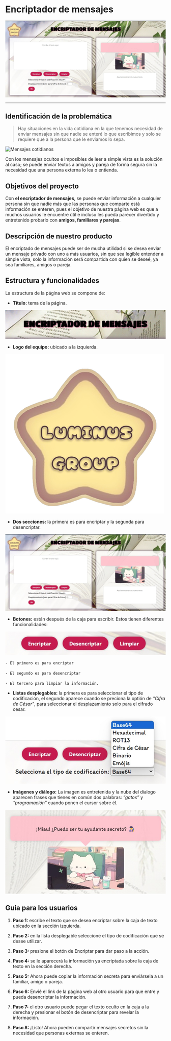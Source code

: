 
# Encriptador de mensajes 

![Proyecto de encriptador](./img/secciones.jpeg "Encriptador de menzajes")

---

## Identificación de la problemática

>Hay situaciones en la vida cotidiana en la que tenemos necesidad de enviar mensajes sin que nadie se enteré lo que escribimos y solo se requiere que a la persona que le enviamos lo sepa. 

![Mensajes cotidianos](./assets/img/mensajes.jpg "Mensajes cotidianos")

Con los mensajes ocultos e imposibles de leer a simple vista es la solución al caso; se puede enviar textos a amigos y pareja de forma segura sin la necesidad que una persona externa lo lea o entienda.

## Objetivos del proyecto 

Con **el encriptador de mensajes**, se puede enviar información a cualquier persona sin que nadie más que las personas que comparte está información se enteren, pues el objetivo de nuestra página web es que a muchos usuarios le encuentre útil e incluso les pueda parecer divertido y entretenido probarlo con **amigos, familiares y parejas**.

## Descripción de nuestro producto 

El encriptado de mensajes puede ser de mucha utilidad si se desea enviar un mensaje privado con uno a más usuarios, sin que sea legible entender a simple vista, solo la información será compartida con quien se deseé, ya sea familiares, amigos o pareja.

## Estructura y funcionalidades 

La estructura de la página web se compone de:

- **Título:** tema de la página.

![Titulo](./img/titulo.jpeg "Encriptador de menzajes")

- **Logo del equipo:** ubicado a la izquierda.

![Logo](./img/logo-removebg-preview%20(2).png "Logo")

- **Dos secciones:** la primera es para encriptar y la segunda para desencriptar.

![Secciones](./img/secciones.jpeg "secciones")

- **Botones:** están después de la caja para escribir. Estos tienen diferentes funcionalidades:

![Botones](./img/botones.jpeg "Botones")

    - El primero es para encriptar
    
    - El segundo es para desencriptar
    
    - El tercero para limpiar la información. 

- **Listas desplegables:** la primera es para seleccionar el tipo de codificación, el segundo aparece cuando se preciona la optión de *"Cifra de César"*, para seleccionar el desplazamiento solo para el cifrado cesar.

![Listas](./img/desplegable.jpeg "listas")

- **Imágenes y diálogo:** La imagen es entretenida y la nube del dialogo aparecen frases que tienes en común dos palabras: *“gatos”* y *“programación”* cuando ponen el cursor sobre él.

![Gato y mensaje](./img/mensajesgato.jpeg  "Menzaje y gato")

## Guía para los usuarios

1. **Paso 1:** escribe el texto que se desea encriptar sobre la caja de texto ubicado en la sección izquierda. 

2. **Paso 2:** en la lista desplegable seleccione el tipo de codificación que se desee utilizar.

3. **Paso 3:** presione el botón de Encriptar para dar paso a la acción.

4. **Paso 4:** se le aparecerá la información ya encriptada sobre la caja de texto en la sección derecha.

5. **Paso 5:** Ahora puede copiar la información secreta para enviársela a un familiar, amigo o pareja. 

6. **Paso 6:** Envié el link de la página web al otro usuario para que entre y pueda desencriptar la información.

7. **Paso 7:** el otro usuario puede pegar el texto oculto en la caja a la derecha y presionar el botón de desencriptar para revelar la información.

8. **Paso 8:** ¡Listo! Ahora pueden compartir mensajes secretos sin la necesidad que personas externas se enteren.

